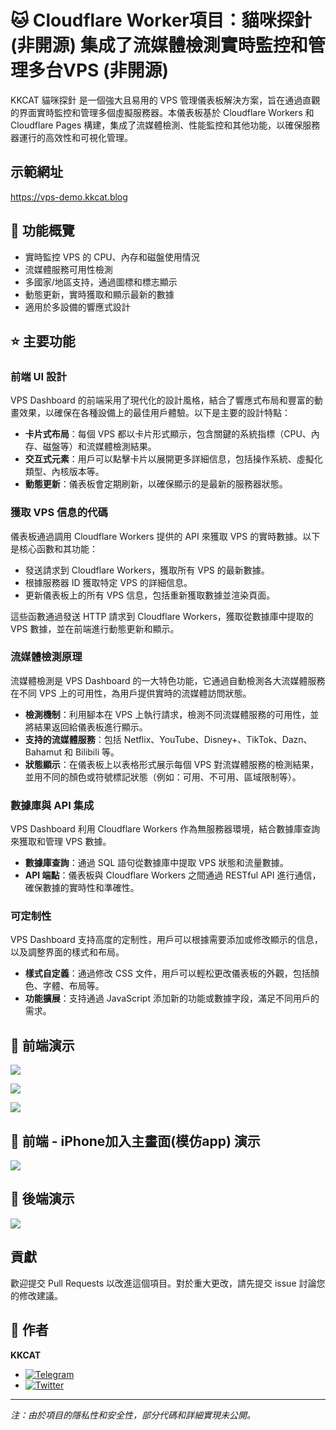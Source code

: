 # 🐱 Cloudflare Worker項目：貓咪探針 (非開源) 集成了流媒體檢測實時監控和管理多台VPS (非開源)

KKCAT 貓咪探針 是一個強大且易用的 VPS 管理儀表板解決方案，旨在通過直觀的界面實時監控和管理多個虛擬服務器。本儀表板基於 Cloudflare Workers 和 Cloudflare Pages 構建，集成了流媒體檢測、性能監控和其他功能，以確保服務器運行的高效性和可視化管理。

## 示範網址
https://vps-demo.kkcat.blog

## 📱 功能概覽

- 實時監控 VPS 的 CPU、內存和磁盤使用情況
- 流媒體服務可用性檢測
- 多國家/地區支持，通過圖標和標志顯示
- 動態更新，實時獲取和顯示最新的數據
- 適用於多設備的響應式設計

## ⭐ 主要功能

### 前端 UI 設計

VPS Dashboard 的前端采用了現代化的設計風格，結合了響應式布局和豐富的動畫效果，以確保在各種設備上的最佳用戶體驗。以下是主要的設計特點：

- **卡片式布局**：每個 VPS 都以卡片形式顯示，包含關鍵的系統指標（CPU、內存、磁盤等）和流媒體檢測結果。
- **交互式元素**：用戶可以點擊卡片以展開更多詳細信息，包括操作系統、虛擬化類型、內核版本等。
- **動態更新**：儀表板會定期刷新，以確保顯示的是最新的服務器狀態。

### 獲取 VPS 信息的代碼

儀表板通過調用 Cloudflare Workers 提供的 API 來獲取 VPS 的實時數據。以下是核心函數和其功能：

- 發送請求到 Cloudflare Workers，獲取所有 VPS 的最新數據。
- 根據服務器 ID 獲取特定 VPS 的詳細信息。
- 更新儀表板上的所有 VPS 信息，包括重新獲取數據並渲染頁面。

這些函數通過發送 HTTP 請求到 Cloudflare Workers，獲取從數據庫中提取的 VPS 數據，並在前端進行動態更新和顯示。

### 流媒體檢測原理

流媒體檢測是 VPS Dashboard 的一大特色功能，它通過自動檢測各大流媒體服務在不同 VPS 上的可用性，為用戶提供實時的流媒體訪問狀態。

- **檢測機制**：利用腳本在 VPS 上執行請求，檢測不同流媒體服務的可用性，並將結果返回給儀表板進行顯示。
- **支持的流媒體服務**：包括 Netflix、YouTube、Disney+、TikTok、Dazn、Bahamut 和 Bilibili 等。
- **狀態顯示**：在儀表板上以表格形式展示每個 VPS 對流媒體服務的檢測結果，並用不同的顏色或符號標記狀態（例如：可用、不可用、區域限制等）。

### 數據庫與 API 集成

VPS Dashboard 利用 Cloudflare Workers 作為無服務器環境，結合數據庫查詢來獲取和管理 VPS 數據。

- **數據庫查詢**：通過 SQL 語句從數據庫中提取 VPS 狀態和流量數據。
- **API 端點**：儀表板與 Cloudflare Workers 之間通過 RESTful API 進行通信，確保數據的實時性和準確性。

### 可定制性

VPS Dashboard 支持高度的定制性，用戶可以根據需要添加或修改顯示的信息，以及調整界面的樣式和布局。

- **樣式自定義**：通過修改 CSS 文件，用戶可以輕松更改儀表板的外觀，包括顏色、字體、布局等。
- **功能擴展**：支持通過 JavaScript 添加新的功能或數據字段，滿足不同用戶的需求。

## 👀 前端演示

![](https://img2.kkcat.blog/file/3abceeee7c463c7fee6bb.png)

![](https://img2.kkcat.blog/file/f4402fcdf6f26ac881706.png)

![](https://img2.kkcat.blog/file/ecb213d5df4700677f6ad.png)

## 👀 前端 - iPhone加入主畫面(模仿app) 演示
![](https://img2.kkcat.blog/file/1046d261f291e98a3b733.png)

## 👀 後端演示
![](https://img2.kkcat.blog/file/883a3794c9f8189c1e469.png)

## 貢獻

歡迎提交 Pull Requests 以改進這個項目。對於重大更改，請先提交 issue 討論您的修改建議。

## 👤 作者

**KKCAT**

- [![Telegram](https://img.shields.io/badge/-Telegram-2CA5E0?style=flat-square&logo=telegram&logoColor=white)](https://t.me/yourtelegram)
- [![Twitter](https://img.shields.io/badge/Twitter-Follow-1DA1F2?style=flat&logo=twitter)](https://twitter.com/yourtwitter)

---

*注：由於項目的隱私性和安全性，部分代碼和詳細實現未公開。*

